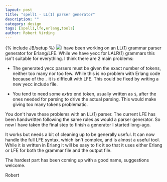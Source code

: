 ```yaml
---
layout: post
title: "spell1 - LL(1) parser generator"
description: ""
category: design
tags: [spell1,lfe,erlang,tools]
author: Robert Virding
---
```

{% include JB/setup %}
<a href="{{ site.base_url }}/assets/images/posts/lfe-tooling-leonardo-gears-2.png"><img class="right small" src="{{ site.base_url }}/assets/images/posts/lfe-tooling-leonardo-gears-2.png" /></a>I have been working on an LL(1) grammar parser generator for Erlang/LFE. While we have yecc for LALR(1) grammars this isn't suitable for everything. I think there are 2 main problems:

- The generated yecc parsers must be given the exact number of tokens, neither too many nor too few. While this is no problem with Erlang code because of the ``.`` it is difficult with LFE. This could be fixed by writing a new yecc include file.

- You tend to need some *extra* end token, usually written as ``$``, after the ones needed for parsing to drive the actual parsing. This would make giving too many tokens problematic.

You don't have these problems with an LL(1) parser. The current LFE has been handwritten following the same rules as would a parser generator. So now I have taken the final step to finish a generator I started long-ago.

It works but needs a bit of cleaning up to be generally useful. It can now handle the full LFE syntax, which isn't complex, and is almost a useful tool. While it is written in Erlang it will be easy to fix it so that it uses either Erlang or LFE for both the grammar file and the output file.

The hardest part has been coming up with a good name, suggestions welcome.

Robert
